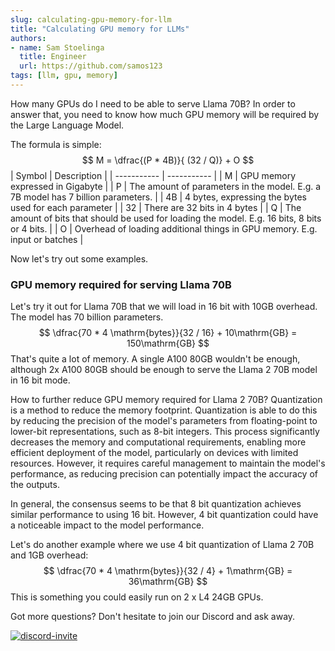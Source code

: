 ```yaml
---
slug: calculating-gpu-memory-for-llm
title: "Calculating GPU memory for LLMs"
authors:
- name: Sam Stoelinga
  title: Engineer
  url: https://github.com/samos123
tags: [llm, gpu, memory]
---
```


How many GPUs do I need to be able to serve Llama 70B? In order
to answer that, you need to know how much GPU memory will be required by
the Large Language Model.

The formula is simple:
$$
M = \dfrac{(P * 4B)}{ (32  / Q)} + O
$$
| Symbol      | Description |
| ----------- | ----------- |
| M      | GPU memory expressed in Gigabyte       |
| P      | The amount of parameters in the model. E.g. a 7B model has 7 billion parameters.       |
| 4B   | 4 bytes, expressing the bytes used for each parameter        |
| 32   | There are 32 bits in 4 bytes        |
| Q   | The amount of bits that should be used for loading the model. E.g. 16 bits, 8 bits or 4 bits.       |
| O   | Overhead of loading additional things in GPU memory. E.g. input or batches  |

Now let's try out some examples.

### GPU memory required for serving Llama 70B
Let's try it out for Llama 70B that we will load in 16 bit with 10GB overhead.
The model has 70 billion parameters.
$$
\dfrac{70  * 4 \mathrm{bytes}}{32 / 16} + 10\mathrm{GB} = 150\mathrm{GB}
$$
That's quite a lot of memory. A single A100 80GB wouldn't be enough, although
2x A100 80GB should be enough to serve the Llama 2 70B model in 16 bit mode.

How to further reduce GPU memory required for Llama 2 70B? Quantization is a method to reduce the memory footprint. Quantization is able to do this by reducing the precision of the model's parameters from floating-point to lower-bit representations, such as 8-bit integers. This process significantly decreases the memory and computational requirements, enabling more efficient deployment of the model, particularly on devices with limited resources. However, it requires careful management to maintain the model's performance, as reducing precision can potentially impact the accuracy of the outputs.

In general, the consensus seems to be that 8 bit quantization achieves similar performance to using 16 bit. However, 4 bit quantization could have a noticeable impact to the model performance.

Let's do another example where we use 4 bit quantization of Llama 2 70B and 1GB overhead:
$$
\dfrac{70  * 4 \mathrm{bytes}}{32 / 4} + 1\mathrm{GB} = 36\mathrm{GB}
$$
This is something you could easily run on 2 x L4 24GB GPUs.

Got more questions? Don't hesitate to join our Discord and ask away.

<a href="https://discord.gg/JeXhcmjZVm">
<img alt="discord-invite" src="https://dcbadge.vercel.app/api/server/JeXhcmjZVm?style=flat" />
</a>

